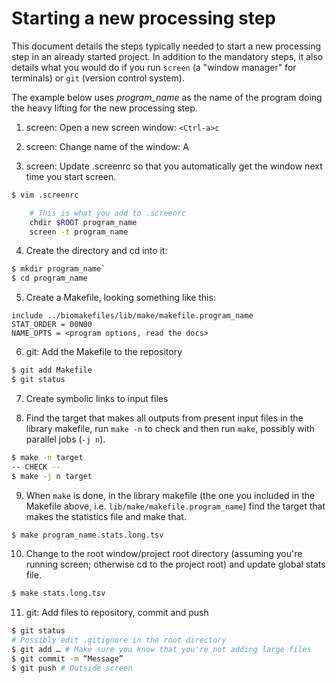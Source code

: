 # Starting a new processing step

This document details the steps typically needed to start a new processing step
in an already started project. In addition to the mandatory steps, it also
details what you would do if you run `screen` (a "window manager" for terminals)
or `git` (version control system).

The example below uses *program_name* as the name of the program doing the heavy
lifting for the new processing step.

1. screen: Open a new screen window: `<Ctrl-a>c`

2. screen: Change name of the window: <Ctrl->A

3. screen: Update .screenrc so that you automatically get the window next time you start screen.

```bash
$ vim .screenrc

	# This is what you add to .screenrc
	chdir $ROOT program_name
	screen -t program_name
```

4. Create the directory and cd into it:

```bash
$ mkdir program_name`
$ cd program_name
```

5. Create a Makefile, looking something like this:

```make
include ../biomakefiles/lib/make/makefile.program_name
STAT_ORDER = 00N00
NAME_OPTS = <program options, read the docs>
```

6. git: Add the Makefile to the repository

```bash
$ git add Makefile
$ git status
```

7. Create symbolic links to input files

8. Find the target that makes all outputs from present input files in the
   library makefile, run `make -n` to check and then run `make`, possibly with
   parallel jobs (`-j n`).

```bash
$ make -n target
-- CHECK --
$ make -j n target
```

9. When `make` is done, in the library makefile (the one you included in the
   Makefile above, i.e. `lib/make/makefile.program_name`) find the target that
   makes the statistics file and make that.

```bash
$ make program_name.stats.long.tsv
```

10. Change to the root window/project root directory (assuming you're running
    screen; otherwise cd to the project root) and update global stats file.

```bash
$ make stats.long.tsv
```

11. git: Add files to repository, commit and push

```bash
$ git status
# Possibly edit .gitignore in the root directory
$ git add …	# Make sure you know that you're not adding large files
$ git commit -m “Message”
$ git push # Outside screen
```
